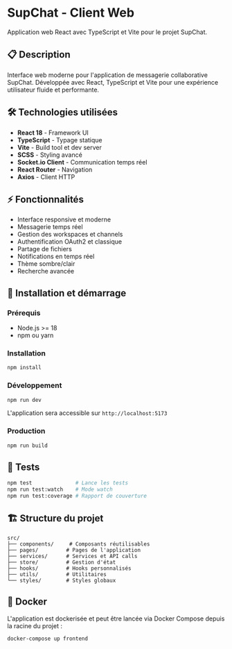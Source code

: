 # SupChat - Client Web

Application web React avec TypeScript et Vite pour le projet SupChat.

## 📋 Description

Interface web moderne pour l'application de messagerie collaborative SupChat. Développée avec React, TypeScript et Vite pour une expérience utilisateur fluide et performante.

## 🛠️ Technologies utilisées

- **React 18** - Framework UI
- **TypeScript** - Typage statique
- **Vite** - Build tool et dev server
- **SCSS** - Styling avancé
- **Socket.io Client** - Communication temps réel
- **React Router** - Navigation
- **Axios** - Client HTTP

## ⚡ Fonctionnalités

- Interface responsive et moderne
- Messagerie temps réel
- Gestion des workspaces et channels
- Authentification OAuth2 et classique
- Partage de fichiers
- Notifications en temps réel
- Thème sombre/clair
- Recherche avancée

## 🚀 Installation et démarrage

### Prérequis

- Node.js >= 18
- npm ou yarn

### Installation

```bash
npm install
```

### Développement

```bash
npm run dev
```

L'application sera accessible sur `http://localhost:5173`

### Production

```bash
npm run build
```

## 🧪 Tests

```bash
npm test              # Lance les tests
npm run test:watch    # Mode watch
npm run test:coverage # Rapport de couverture
```

## 🏗️ Structure du projet

```
src/
├── components/     # Composants réutilisables
├── pages/         # Pages de l'application
├── services/      # Services et API calls
├── store/         # Gestion d'état
├── hooks/         # Hooks personnalisés
├── utils/         # Utilitaires
└── styles/        # Styles globaux
```

## 🐳 Docker

L'application est dockerisée et peut être lancée via Docker Compose depuis la racine du projet :

```bash
docker-compose up frontend
```
